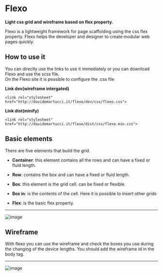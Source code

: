 # Flexo
**Light css grid and wireframe based on flex property.**

<p>
Flexo is a lightweight framework for page scaffolding using the css flex property. Flexo helps the developer and designer to create modular web pages quickly.
</p>

## How to use it
<p>
You can directly use the links to use it immediately or you can download Flexo and use the scss file.<br />
On the Flexo site it is possible to configure the .css file
</p>

**Link dev(wireframe intergated)**


```
<link rel="stylesheet" href="http://davidemartucci.it/flexo/dev/css/flexo.css">
```

**Link dist(minify)**


```
<link rel="stylesheet" href="http://davidemartucci.it/flexo/dist/css/flexo.min.css">
```


## Basic elements

<p>
There are five elements that build the grid.
</p>

* <b>Container</b>: this element contains all the rows and can have a fixed or fluid length.

* <b>Row</b>:  contains the box and can have a fixed or fluid length.

* <b>Box</b>: this element is the grid cell. can be fixed or flexible.

* <b>Box in</b>: is the contents of the cell. Here it is possible to insert other grids

* <b>Flex</b>: is the basic flex property.

---

![image](http://davidemartucci.it/flexo/img/ex-grid.png)

## Wireframe

<p>
With flexo you can use the wireframe and check the boxes you use during the changing of the device lengths. You should add the wireframe id in the body tag.
</p>

---

![image](http://davidemartucci.it/flexo/img/grid-wireframe.png)



